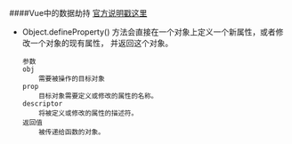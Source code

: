 ####Vue中的数据劫持 [官方说明戳这里](https://developer.mozilla.org/zh-CN/docs/Web/JavaScript/Reference/Global_Objects/Object/defineProperty)
+ Object.defineProperty() 方法会直接在一个对象上定义一个新属性，或者修改一个对象的现有属性， 并返回这个对象。
    ```
    参数
    obj
        需要被操作的目标对象
    prop
        目标对象需要定义或修改的属性的名称。
    descriptor
        将被定义或修改的属性的描述符。
    返回值
        被传递给函数的对象。
    ```    
